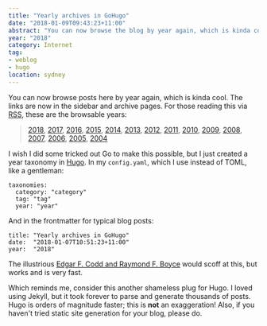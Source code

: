 ```yaml
---
title: "Yearly archives in GoHugo"
date: "2018-01-09T09:43:23+11:00"
abstract: "You can now browse the blog by year again, which is kinda cool."
year: "2018"
category: Internet
tag:
- weblog
- hugo
location: sydney
---
```

You can now browse posts here by year again, which is kinda cool. The links are now in the sidebar and archive pages. For those reading this via [RSS], these are the browsable years:

> [2018](https://rubenerd.com/year/2018/), 
> [2017](https://rubenerd.com/year/2017/), 
> [2016](https://rubenerd.com/year/2016/), 
> [2015](https://rubenerd.com/year/2015/), 
> [2014](https://rubenerd.com/year/2014/), 
> [2013](https://rubenerd.com/year/2013/), 
> [2012](https://rubenerd.com/year/2012/), 
> [2011](https://rubenerd.com/year/2011/), 
> [2010](https://rubenerd.com/year/2010/), 
> [2009](https://rubenerd.com/year/2009/), 
> [2008](https://rubenerd.com/year/2008/), 
> [2007](https://rubenerd.com/year/2007/), 
> [2006](https://rubenerd.com/year/2006/), 
> [2005](https://rubenerd.com/year/2005/), 
> [2004](https://rubenerd.com/year/2004/)

I wish I did some tricked out Go to make this possible, but I just created a year taxonomy in [Hugo]. In my `config.yaml`, which I use instead of TOML, like a gentleman:

    taxonomies:
      category: "category"
      tag: "tag"
      year: "year"

And in the frontmatter for typical blog posts:

    title: "Yearly archives in GoHugo"
    date:  "2018-01-07T10:51:23+11:00"
    year:  "2018"

The illustrious [Edgar F. Codd and Raymond F. Boyce] would scoff at this, but works and is very fast.

Which reminds me, consider this another shameless plug for Hugo. I loved using Jekyll, but it took forever to parse and generate thousands of posts. Hugo is orders of magnitude faster; this is **not** an exaggeration! Also, if you haven't tried static site generation for your blog, please do.

[Edgar F. Codd and Raymond F. Boyce]: https://en.wikipedia.org/wiki/Boyce–Codd_normal_form
[Hugo]: https://gohugo.io/
[RSS]: https://rubenerd.com/feed/

